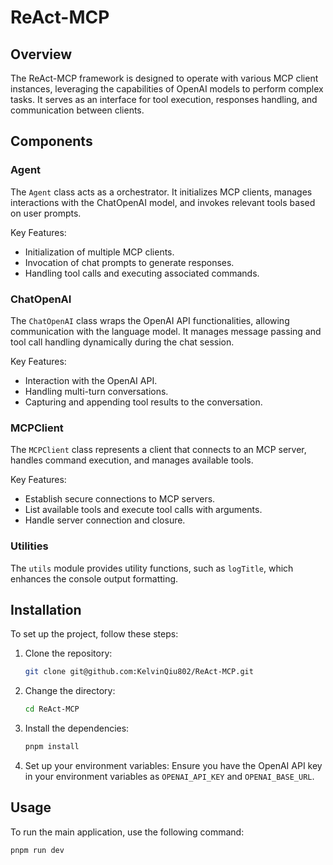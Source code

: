 # ReAct-MCP

## Overview

The ReAct-MCP framework is designed to operate with various MCP client instances, leveraging the capabilities of OpenAI models to perform complex tasks. It serves as an interface for tool execution, responses handling, and communication between clients.

## Components

### Agent

The `Agent` class acts as a orchestrator. It initializes MCP clients, manages interactions with the ChatOpenAI model, and invokes relevant tools based on user prompts.

Key Features:
- Initialization of multiple MCP clients.
- Invocation of chat prompts to generate responses.
- Handling tool calls and executing associated commands.

### ChatOpenAI

The `ChatOpenAI` class wraps the OpenAI API functionalities, allowing communication with the language model. It manages message passing and tool call handling dynamically during the chat session.

Key Features:
- Interaction with the OpenAI API.
- Handling multi-turn conversations.
- Capturing and appending tool results to the conversation.

### MCPClient

The `MCPClient` class represents a client that connects to an MCP server, handles command execution, and manages available tools.

Key Features:
- Establish secure connections to MCP servers.
- List available tools and execute tool calls with arguments.
- Handle server connection and closure.

### Utilities

The `utils` module provides utility functions, such as `logTitle`, which enhances the console output formatting.

## Installation

To set up the project, follow these steps:

1. Clone the repository:
   ```bash
   git clone git@github.com:KelvinQiu802/ReAct-MCP.git
   ```
2. Change the directory:
   ```bash
   cd ReAct-MCP
   ```
3. Install the dependencies:
   ```bash
   pnpm install
   ```
4. Set up your environment variables:
   Ensure you have the OpenAI API key in your environment variables as `OPENAI_API_KEY` and `OPENAI_BASE_URL`.

## Usage

To run the main application, use the following command:

```bash
pnpm run dev
```